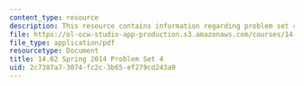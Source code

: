 ```yaml
---
content_type: resource
description: This resource contains information regarding problem set 4.
file: https://ol-ocw-studio-app-production.s3.amazonaws.com/courses/14-02-principles-of-macroeconomics-spring-2014/2c7387a73074fc2c3b65ef279cd243a9_MIT14_02S14_pset4.pdf
file_type: application/pdf
resourcetype: Document
title: 14.02 Spring 2014 Problem Set 4
uid: 2c7387a7-3074-fc2c-3b65-ef279cd243a9
---
```

